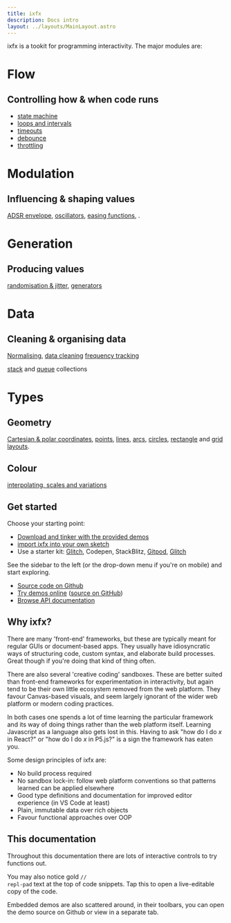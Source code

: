```yaml
---
title: ixfx
description: Docs intro
layout: ../layouts/MainLayout.astro
---
```


ixfx is a tookit for programming interactivity. The major modules are:


<div class="wrappedBoxContainer mini">
  <div>
    <h1>Flow</h1>
    <h2>Controlling how & when code runs</h2>
    <ul class="list">
      <li><a href="./flow/stateMachine/">state machine</a></li>
      <li><a href="./flow/loops/">loops and intervals</a></li>
      <li><a href="./flow/delay/#timeout">timeouts</a></li>
      <li><a href="./flow/delay/#debounce">debounce</a></li>
      <li><a href="./flow/delay/#throttle">throttling</a></li>
    </ul>
  </div>
  <div>
    <h1>Modulation</h1>
    <h2>Influencing & shaping values</h2>

[ADSR envelope](./modulation/envelope/), [oscillators](./modulation/oscillator/), [easing functions](./modulation/easing/), .
  </div>

 <div>
  <h1>Generation</h1>
  <h2>Producing values</h2>

[randomisation & jitter](./gen/random/), [generators](./gen/generator/)
 </div>
  <div>
    <h1>Data</h1>
    <h2>Cleaning & organising data</h2>

[Normalising](./data/normalising/), [data cleaning](./data/cleanup/)
[frequency tracking](./data/frequency/)

[stack](./data/collections/stack/) and [queue](./data/collections/queue/) collections
  </div>
  <div>
    <h1>Types</h1>
    <h2>Geometry</h2>

[Cartesian & polar coordinates](./types/geometry/units/), [points](./types/geometry/point/), [lines](./types/geometry/line/), [arcs](./types/geometry/arc/), [circles](./types/geometry/circle/), [rectangle](./types/geometry/rect/) and [grid layouts](./types/geometry/grid/). 
  <h2>Colour</h2>

[interpolating, scales and variations](./types/colour/)
  </div>
</div>


## Get started

Choose your starting point:
* [Download and tinker with the provided demos](https://github.com/clinth/ixfx-demos/)
* [import ixfx into your own sketch](./importing)
* Use a starter kit: [Glitch](https://glitch.com/edit/#!/ixfx-starter-url?path=script.js%3A15%3A0), Codepen, StackBlitz, [Gitpod](https://gitpod.io/#https://github.com/ClintH/ixfx-demos), [Glitch](https://glitch.com/edit/#!/ixfx-demos)

See the sidebar to the left (or the drop-down menu if you're on mobile) and start exploring.

* [Source code on Github](https://github.com/ClintH/ixfx)
* [Try demos online](https://clinth.github.io/ixfx-demos/) ([source on GitHub](https://github.com/clinth/ixfx-demos/))
* [Browse API documentation](https://clinth.github.io/ixfx/)
  
## Why ixfx?

There are many 'front-end' frameworks, but these are typically meant for regular GUIs or document-based apps. They usually have idiosyncratic ways of structuring code, custom syntax, and elaborate build processes. Great though if you're doing that kind of thing often.

There are also several 'creative coding' sandboxes. These are better suited than front-end frameworks for experimentation in interactivity, but again tend to be their own little ecosystem removed from the web platform. They favour Canvas-based visuals, and seem largely ignorant of the wider web platform or modern coding practices.

In both cases one spends a lot of time learning the particular framework and its way of doing things rather than the web platform itself. Learning Javascript as a language also gets lost in this. Having to ask "how do I do _x_ in React?" or "how do I do _x_ in P5.js?" is a sign the framework has eaten you.

Some design principles of ixfx are:
* No build process required
* No sandbox lock-in: follow web platform conventions so that patterns learned can be applied elsewhere
* Good type definitions and documentation for improved editor experience (in VS Code at least)
* Plain, immutable data over rich objects
* Favour functional approaches over OOP

## This documentation

Throughout this documentation there are lots of interactive controls to try functions out.

You may also notice gold <code style="color: var(--yellow)">// repl-pad</code> text at the top of code snippets. Tap this to open a live-editable copy of the code.

Embedded demos are also scattered around, in their toolbars, you can open the demo source on Github or view in a separate tab.
